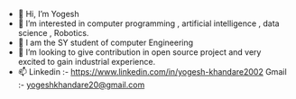 - 👋 Hi, I’m Yogesh
- 👀 I’m interested in computer programming , artificial intelligence , data science , Robotics.
- 🌱 I am the SY student of computer Engineering
- 💞️ I’m looking to give contribution in open source project and very excited to gain industrial experience.
- 📫 Linkedin :- https://www.linkedin.com/in/yogesh-khandare2002
      Gmail :- yogeshkhandare20@gmail.com

<!---
Yogesh200216/Yogesh200216 is a ✨ special ✨ repository because its `README.md` (this file) appears on your GitHub profile.
You can click the Preview link to take a look at your changes.
--->
